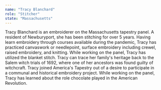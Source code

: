 ```yaml
---
name: "Tracy Blanchard"
role: "Stitcher"
state: "Massachusetts"
---
```


Tracy Blanchard is an embroiderer on the Massachusetts tapestry panel. A resident of Newburyport, she has been stitching for over 5 years. Having learn embroidery through courses available during the pandemic, Tracy has practiced canvaswork or needlepoint, surface embroidery including crewel, raised embroidery, and knitting. While working on the panel, Tracy has utilized the blanket stitch. Tracy can trace her family's heritage back to the Salem witch trials of 1692, where one of her ancestors was found guilty of witchcraft. Tracy joined America's Tapestry out of a desire to participate in a communal and historical embroidery project. While working on the panel, Tracy has learned about the role chocolate played in the American Revolution.